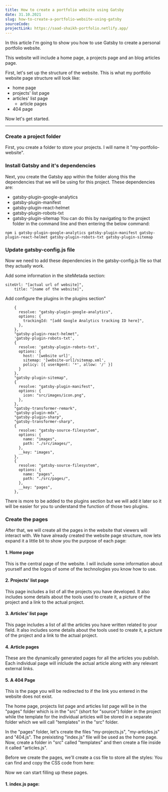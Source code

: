 ```yaml
---
title: How to create a portfolio website using Gatsby
date: 31.10.2021
slug: how-to-create-a-portfolio-website-using-gatsby
sourceCode: 
projectLink: https://saad-shaikh-portfolio.netlify.app/
---
```


In this article I'm going to show you how to use Gatsby to create a personal portfolio website.

This website will include a home page, a projects page and an blog articles page.

First, let's set up the structure of the website.
This is what my portfolio website page structure will look like:
- home page
- projects' list page
- articles' list page
    - article pages
- 404 page

Now let's get started.

---

### Create a project folder
First, you create a folder to store your projects. I will name it "my-portfolio-website".

### Install Gatsby and it's dependencies
Next, you create the Gatsby app within the folder along this the dependencies that we will be using for this project. These dependencies are:
- gatsby-plugin-google-analytics
- gatsby-plugin-manifest
- gatsby-plugin-react-helmet
- gatsby-plugin-robots-txt
- gatsby-plugin-sitemap
You can do this by navigating to the project folder in the command line and then entering the below command:
```
npm i gatsby-plugin-google-analytics gatsby-plugin-manifest gatsby-plugin-react-helmet gatsby-plugin-robots-txt gatsby-plugin-sitemap
```

### Update gatsby-config.js file
Now we need to add these dependencies in the gatsby-config.js file so that they actually work.

Add some information in the siteMetada section:
```
siteUrl: "[actual url of website]",
    title: "[name of the website]",
```
Add configure the plugins in the plugins section"
```
    {
      resolve: "gatsby-plugin-google-analytics",
      options: {
        trackingId: "[add Google Analytics tracking ID here]",
      },
    },
    "gatsby-plugin-react-helmet",
    'gatsby-plugin-robots-txt',
    {
      resolve: 'gatsby-plugin-robots-txt',
      options: {
        host: '[website url]',
        sitemap: '[website-url]/sitemap.xml',
        policy: [{ userAgent: '*', allow: '/' }]
      }
    },
    "gatsby-plugin-sitemap",
    {
      resolve: "gatsby-plugin-manifest",
      options: {
        icon: "src/images/icon.png",
      },
    },
    "gatsby-transformer-remark",
    "gatsby-plugin-mdx",
    "gatsby-plugin-sharp",
    "gatsby-transformer-sharp",
    {
      resolve: "gatsby-source-filesystem",
      options: {
        name: "images",
        path: "./src/images/",
      },
      __key: "images",
    },
    {
      resolve: "gatsby-source-filesystem",
      options: {
        name: "pages",
        path: "./src/pages/",
      },
      __key: "pages",
    },
```
There is more to be added to the plugins section but we will add it later so it will be easier for you to understand the function of those two plugins.

### Create the pages
After that, we will create all the pages in the website that viewers will interact with.
We have already created the website page structure, now lets expand it a little bit to show you the purpose of each page:
#### 1. Home page
This is the central page of the website. I will include some information about yourself and the logos of some of the technologies you know how to use.
#### 2. Projects' list page
This page includes a list of all the projects you have developed. It also includes some details about the tools used to create it, a picture of the project and a link to the actual project.
#### 3. Articles' list page
This page includes a list of all the articles you have written related to your field. It also includes some details about the tools used to create it, a picture of the project and a link to the actual project.
#### 4. Article pages
These are the dynamically generated pages for all the articles you publish. Each individual page will inlclude the actual article along with any relevant external links.
#### 5. A 404 Page
This is the page you will be redirected to if the link you entered in the website does not exist.

The home page, projects list page and articles list page will be in the "pages" folder which is in the "src" (short for "source") folder in the project while the template for the individual articles will be stored in a separate folder which we will call "templates" in the "src" folder.

In the "pages" folder, let's create the files "my-projects.js", "my-articles.js" and "404.js". The preixisting "index.js" file will be used as the home page.
Now, create a folder in "src" called "templates" and then create a file inside it called "articles.js".

Before we create the pages, we'll create a css file to store all the styles:
You can find and copy the CSS code from here: 

Now we can start filling up these pages.

#### 1. index.js page:
